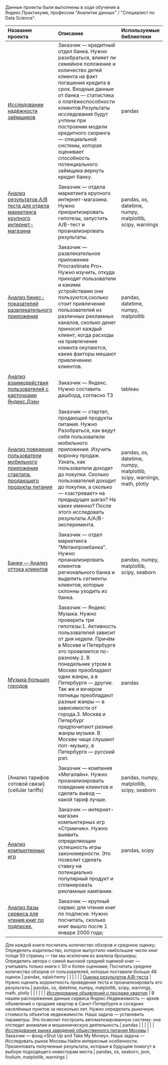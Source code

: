 Данные проекты были выполнены в ходе обучения в Яндекс.Практикуме, профессии "Аналитик данных" / "Специалист по Data Science".

| Название проекта | Описание | Используемые библиотеки | 
| :---------------------- | :---------------------- | :---------------------- |
| [Исследование надёжности заёмщиков](investigation_of_the_reliability_of_borrowers) | Заказчик — кредитный отдел банка. Нужно разобраться, влияет ли семейное положение и количество детей клиента на факт погашения кредита в срок. Входные данные от банка — статистика о платёжеспособности клиентов.Результаты исследования будут учтены при построении модели кредитного скоринга — специальной системы, которая оценивает способность потенциального заёмщика вернуть кредит банку.| pandas |
|  |  |  |
| [Анализ результатов А/В теста для отдела маркетинга крупного интернет-магазина](A-B_testing) | Заказчик — отдела маркетинга крупного интернет-магазина. Нужно приоритизировать гипотезы, запустить A/B-тест и проанализировать результаты.| pandas, os, datetime, numpy, matplotlib, scipy, warnings |
|  |  |  |
| [Анализ бинес-показателей развлекательного приложения](analysis_of_business_indicators) | Заказчик — развлекательное приложение Procrastinate Pro+. Нужно изучить, откуда приходят пользователи и какими устройствами они пользуются,сколько стоит привлечение пользователей из различных рекламных каналов, сколько денег приносит каждый клиент, когда расходы на привлечение клиента окупаются, какие факторы мешают привлечению клиентов.| pandas, datetime, numpy, matplotlib |
|  |  |  |
| [Анализ взаимодействия пользователей с карточками Яндекс.Дзен](analysis_of_user_interaction_with_yandex_cards) | Заказчик — Яндекс. Нужно составить дашборд, согласно ТЗ| tableau |
|  |  |  |
| [Анализ поведения пользователи мобильного приложения стартапа, продающего продукты питания](analyzing_the_behavior_of_users_of_a_startup's_food-selling_mobile_app) | Заказчик — cтартап, продающий продукты питания. Нужно Разобраться, как ведут себя пользователи мобильного приложения. Изучить воронку продаж. Узнать, как пользователи доходят до покупки. Сколько пользователей доходит до покупки, а сколько — «застревает» на предыдущих шагах? На каких именно? После этого исследовать результаты A/A/B-эксперимента.| pandas, os, datetime, numpy, matplotlib, scipy, warnings, math, plotly |
|  |  |  |
| [Банки — Анализ оттока клиентов](banks_analysis_of_customer_outflow) | Заказчик — отдел маркетинга “Метанпромбанка”. Нужно проанализировать клиентов регионального банка и выделить сегменты клиентов, которые склонны уходить из банка.| pandas, numpy, matplotlib, scipy, seaborn|
|  |  |  |
| [Музыка больших городов](big_cities_music) | Заказчик — Яндекс Музыка. Нужно проверить три гипотезы:1. Активность пользователей зависит от дня недели. Причём в Москве и Петербурге это проявляется по-разному.2. В понедельник утром в Москве преобладают одни жанры, а в Петербурге — другие. Так же и вечером пятницы преобладают разные жанры — в зависимости от города.3. Москва и Петербург предпочитают разные жанры музыки. В Москве чаще слушают поп-музыку, в Петербурге — русский рэп.| pandas|
|  |  |  |
| [Анализ тарифов сотовой связи](cellular tariffs) | Заказчик — компания «Мегалайн». Нужно проанализировать поведение клиентов и сделать вывод — какой тариф лучше.| pandas, numpy, matplotlib, scipy, seaborn |
|  |  |  |
| [Анализ компьютерных игр](computer_games_store) | Заказчик — интернет-магазин компьютерных игр «Стримчик». Нужно выявить определяющие успешность игры закономерности. Это позволит сделать ставку на потенциально популярный продукт и спланировать рекламные кампании.| pandas, scipy |
|  |  |  |
| [Анализ базы сервиса для чтения книг по подписке.](reading_service_SQL) | Заказчик — крупный сервис для чтения книг по подписке. Нужно посчитать, сколько книг вышло после 1 января 2000 года;
Для каждой книги посчитать количество обзоров и среднюю оценку;
Определить издательство, которое выпустило наибольшее число книг толще 50 страниц — так мы исключим из анализа брошюры;
Определить автора с самой высокой средней оценкой книг — учитывать только книги с 50 и более оценками;
Посчитать среднее количество обзоров от пользователей, которые поставили больше 48 оценок.| pandas, sqlalchemy |
|  |  |  |
| [Оценка результатов A/B-теста](recommender_system_test_a-b_analysis) | Нужно оценить корректность проведения теста и проанализировать его результаты.| pandas, os, datetime, numpy, matplotlib, scipy, warnings, math, plotly  |
|  |  |  |
| [Исследование объявлений о продаже квартир](research_of_apartment_sale_ads) | В нашем распоряжении данные сервиса Яндекс.Недвижимость — архив объявлений о продаже квартир в Санкт-Петербурге и соседних населённых пунктов за несколько лет. Нужно определить рыночную стоимость объектов недвижимости. Наша задача — установить параметры. Это позволит построить автоматизированную систему: она отследит аномалии и мошенническую деятельность.| pandas |
|  |  |  |
| [Исследование рынка заведений общественного питания Москвы](the_market_of_public_catering_establishments_in_Moscow) | Заказчик — фонд «Shut Up and Take My Money». Наша задача — Исследовать рынок Москвы.Найти интересные особенности.
Презентовать полученные результаты, которые в будущем помогут в выборе подходящего инвесторам места.| pandas, os, seaborn, json, foolium, matplotlib, warnings  |





